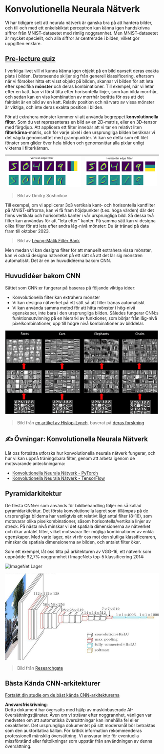 # Konvolutionella Neurala Nätverk

Vi har tidigare sett att neurala nätverk är ganska bra på att hantera bilder, och till och med ett enkelskiktat perceptron kan känna igen handskrivna siffror från MNIST-datasetet med rimlig noggrannhet. Men MNIST-datasetet är mycket speciellt, och alla siffror är centrerade i bilden, vilket gör uppgiften enklare.

## [Pre-lecture quiz](https://red-field-0a6ddfd03.1.azurestaticapps.net/quiz/107)

I verkliga livet vill vi kunna känna igen objekt på en bild oavsett deras exakta plats i bilden. Datorseende skiljer sig från generell klassificering, eftersom när vi försöker hitta ett visst objekt på bilden, skannar vi bilden för att leta efter specifika **mönster** och deras kombinationer. Till exempel, när vi letar efter en katt, kan vi först titta efter horisontella linjer, som kan bilda morrhår, och sedan kan en viss kombination av morrhår berätta för oss att det faktiskt är en bild av en katt. Relativ position och närvaro av vissa mönster är viktiga, och inte deras exakta position i bilden.

För att extrahera mönster kommer vi att använda begreppet **konvolutionella filter**. Som du vet representeras en bild av en 2D-matris, eller en 3D-tensor med färgdjup. Att applicera ett filter innebär att vi tar en relativt liten **filterkärna**-matris, och för varje pixel i den ursprungliga bilden beräknar vi det vägda genomsnittet med grannpunkter. Vi kan se detta som ett litet fönster som glider över hela bilden och genomsnittar alla pixlar enligt vikterna i filterkärnan.

![Vertikalt Kantfilter](../../../../../translated_images/filter-vert.b7148390ca0bc356ddc7e55555d2481819c1e86ddde9dce4db5e71a69d6f887f.sw.png) | ![Horisontellt Kantfilter](../../../../../translated_images/filter-horiz.59b80ed4feb946efbe201a7fe3ca95abb3364e266e6fd90820cb893b4d3a6dda.sw.png)
----|----

> Bild av Dmitry Soshnikov

Till exempel, om vi applicerar 3x3 vertikala kant- och horisontella kantfilter på MNIST-siffrorna, kan vi få fram höjdpunkter (t.ex. höga värden) där det finns vertikala och horisontella kanter i vår ursprungliga bild. Så dessa två filter kan användas för att "leta efter" kanter. På samma sätt kan vi designa olika filter för att leta efter andra låg-nivå mönster:
Du är tränad på data fram till oktober 2023. 

> Bild av [Leung-Malik Filter Bank](https://www.robots.ox.ac.uk/~vgg/research/texclass/filters.html)

Men medan vi kan designa filter för att manuellt extrahera vissa mönster, kan vi också designa nätverket på ett sätt så att det lär sig mönstren automatiskt. Det är en av huvudidéerna bakom CNN.

## Huvudidéer bakom CNN

Sättet som CNN:er fungerar på baseras på följande viktiga idéer:

* Konvolutionella filter kan extrahera mönster
* Vi kan designa nätverket på ett sätt så att filter tränas automatiskt
* Vi kan använda samma metod för att hitta mönster i hög-nivå egenskaper, inte bara i den ursprungliga bilden. Således fungerar CNN:s funktionsutvinning på en hierarki av funktioner, som börjar från låg-nivå pixelkombinationer, upp till högre nivå kombinationer av bilddelar.

![Hierarkisk Funktionsutvinning](../../../../../translated_images/FeatureExtractionCNN.d9b456cbdae7cb643fde3032b81b2940e3cf8be842e29afac3f482725ba7f95c.sw.png)

> Bild från [en artikel av Hislop-Lynch](https://www.semanticscholar.org/paper/Computer-vision-based-pedestrian-trajectory-Hislop-Lynch/26e6f74853fc9bbb7487b06dc2cf095d36c9021d), baserat på [deras forskning](https://dl.acm.org/doi/abs/10.1145/1553374.1553453)

## ✍️ Övningar: Konvolutionella Neurala Nätverk

Låt oss fortsätta utforska hur konvolutionella neurala nätverk fungerar, och hur vi kan uppnå träningsbara filter, genom att arbeta igenom de motsvarande anteckningarna:

* [Konvolutionella Neurala Nätverk - PyTorch](../../../../../lessons/4-ComputerVision/07-ConvNets/ConvNetsPyTorch.ipynb)
* [Konvolutionella Neurala Nätverk - TensorFlow](../../../../../lessons/4-ComputerVision/07-ConvNets/ConvNetsTF.ipynb)

## Pyramidarkitektur

De flesta CNN:er som används för bildbehandling följer en så kallad pyramidarkitektur. Det första konvolutionella lagret som tillämpas på de ursprungliga bilderna har vanligtvis ett relativt lågt antal filter (8-16), som motsvarar olika pixelkombinationer, såsom horisontella/vertikala linjer av streck. På nästa nivå minskar vi det spatiala dimensionerna av nätverket och ökar antalet filter, vilket motsvarar fler möjliga kombinationer av enkla egenskaper. Med varje lager, när vi rör oss mot den slutliga klassificeraren, minskar de spatiala dimensionerna av bilden, och antalet filter ökar.

Som ett exempel, låt oss titta på arkitekturen av VGG-16, ett nätverk som uppnådde 92,7% noggrannhet i ImageNets top-5 klassificering 2014:

![ImageNet Lager](../../../../../translated_images/vgg-16-arch1.d901a5583b3a51baeaab3e768567d921e5d54befa46e1e642616c5458c934028.sw.jpg)

![ImageNet Pyramid](../../../../../translated_images/vgg-16-arch.64ff2137f50dd49fdaa786e3f3a975b3f22615efd13efb19c5d22f12e01451a1.sw.jpg)

> Bild från [Researchgate](https://www.researchgate.net/figure/Vgg16-model-structure-To-get-the-VGG-NIN-model-we-replace-the-2-nd-4-th-6-th-7-th_fig2_335194493)

## Bästa Kända CNN-arkitekturer

[Fortsätt din studie om de bäst kända CNN-arkitekturerna](CNN_Architectures.md)

**Ansvarsfriskrivning**:  
Detta dokument har översatts med hjälp av maskinbaserade AI-översättningstjänster. Även om vi strävar efter noggrannhet, vänligen var medveten om att automatiska översättningar kan innehålla fel eller oexaktheter. Det ursprungliga dokumentet på sitt modersmål bör betraktas som den auktoritativa källan. För kritisk information rekommenderas professionell mänsklig översättning. Vi ansvarar inte för eventuella missförstånd eller feltolkningar som uppstår från användningen av denna översättning.